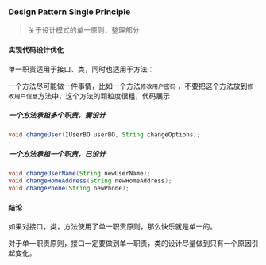 ### Design Pattern Single Principle 

> 关于设计模式的单一原则，整理部分

#### 实现代码设计优化

单一职责适用于接口、类，同时也适用于方法：

一个方法尽可能做一件事情，比如一个方法`修改用户密码`  ，不要把这个方法放到`修改用户信息`方法中，这个方法的颗粒度很粗，代码展示

##### 一个方法承担多个职责，需设计

~~~java
void changeUser(IUserBO userBO, String changeOptions);
~~~

##### 一个方法承担一个职责，已设计

~~~java
void changeUserName(String newUserName);
void changeHomeAddress(String newHomeAddress);
void changePhone(String newPhone);
~~~

#### 结论

如果对接口，类，方法使用了单一职责原则，那么快乐就是单一的。

对于单一职责原则，接口一定要做到单一职责，类的设计尽量做到只有一个原因引起变化。

